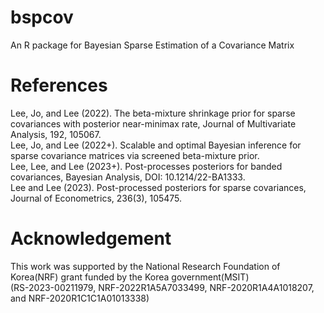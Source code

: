 # bspcov
An R package for Bayesian Sparse Estimation of a Covariance Matrix

# References
Lee, Jo, and Lee (2022). The beta-mixture shrinkage prior for sparse covariances with posterior near-minimax rate, Journal of Multivariate Analysis, 192, 105067.  
Lee, Jo, and Lee (2022+). Scalable and optimal Bayesian inference for sparse covariance matrices via screened beta-mixture prior.  
Lee, Lee, and Lee (2023+). Post-processes posteriors for banded covariances, Bayesian Analysis, DOI: 10.1214/22-BA1333.  
Lee and Lee (2023). Post-processed posteriors for sparse covariances, Journal of Econometrics, 236(3), 105475.

# Acknowledgement
This work was supported by the National Research Foundation of Korea(NRF) grant funded by the Korea government(MSIT)   
(RS-2023-00211979, NRF-2022R1A5A7033499, NRF-2020R1A4A1018207, and NRF-2020R1C1C1A01013338)

